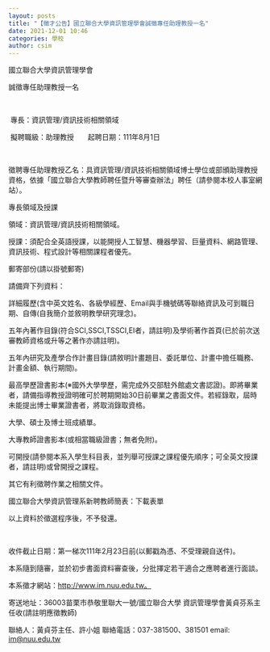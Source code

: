 ```yaml
---
layout: posts
title: "【徵才公告】國立聯合大學資訊管理學會誠徵專任助理教授一名"
date: 2021-12-01 10:46
categories: 學校
author: csim
---
```




國立聯合大學資訊管理學會　　　

誠徵專任助理教授一名



 

 專長：資訊管理/資訊技術相關領域

 擬聘職級：助理教授       起聘日期：111年8月1日

 

徵聘專任助理教授乙名：具資訊管理/資訊技術相關領域博士學位或部頒助理教授資格，依據「國立聯合大學教師聘任暨升等審查辦法」聘任（請參閱本校人事室網站）。

專長領域及授課

領域：資訊管理/資訊技術相關領域。

授課：須配合全英語授課，以能開授人工智慧、機器學習、巨量資料、網路管理、資訊技術、程式設計等相關課程者優先。

郵寄部份(請以掛號郵寄)

請備齊下列資料：

詳細履歷(含中英文姓名、各級學經歷、Email與手機號碼等聯絡資訊及可到職日期、自傳(自我簡介並敘明教學研究理念)。

五年內著作目錄(符合SCI,SSCI,TSSCI,EI者，請註明)及學術著作首頁(已於前次送審教師資格或升等之著作亦請註明)。

五年內研究及產學合作計畫目錄(請敘明計畫題目、委託單位、計畫中擔任職務、計畫金額、執行期間)。

最高學歷證書影本(※國外大學學歷，需完成外交部駐外館處文書認證)。即將畢業者，請備指導教授證明確可於聘期開始30日前畢業之書面文件。若經錄取，屆時未能提出博士畢業證書者，將取消錄取資格。

大學、碩士及博士班成績單。

大專教師證書影本(或相當職級證書；無者免附)。

可開授(請參閱本系入學生科目表，並列舉可授課之課程優先順序；可全英文授課者，請註明)或曾開授之課程。

其它有利徵聘作業之相關文件。

國立聯合大學資訊管理系新聘教師簡表：下載表單

以上資料於徵選程序後，不予發還。

 

收件截止日期：第一梯次111年2月23日前(以郵戳為憑、不受理親自送件)。

本系隨到隨審，並於初步書面資料審查後，分批擇定若干適合之應聘者進行面談。

本系徵才網站：http://www.im.nuu.edu.tw。

寄送地址：36003苗栗市恭敬里聯大一號/國立聯合大學 資訊管理學會黃貞芬系主任收(請註明應徵教師)

聯絡人：黃貞芬主任、許小姐 聯絡電話：037-381500、381501 email: im@nuu.edu.tw

